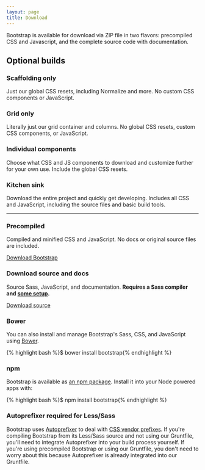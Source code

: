 ```yaml
---
layout: page
title: Download
---
```


Bootstrap is available for download via ZIP file in two flavors: precompiled CSS and Javascript, and the complete source code with documentation.

## Optional builds

### Scaffolding only
Just our global CSS resets, including Normalize and more. No custom CSS components or JavaScript.

### Grid only
Literally just our grid container and columns. No global CSS resets, custom CSS components, or JavaScript.

### Individual components
Choose what CSS and JS components to download and customize further for your own use. Include the global CSS resets.

### Kitchen sink
Download the entire project and quickly get developing. Includes all CSS and JavaScript, including the source files and basic build tools.

---

### Precompiled

Compiled and minified CSS and JavaScript. No docs or original source files are included.

<a href="{{ site.download.dist }}" class="btn btn-lg btn-outline" role="button" onclick="ga('send', 'event', 'Getting started', 'Download', 'Download compiled');">Download Bootstrap</a>

### Download source and docs

Source Sass, JavaScript, and documentation. **Requires a Sass compiler and [some setup](../compiling).**

<a href="{{ site.download.source }}" class="btn btn-lg btn-outline" role="button" onclick="ga('send', 'event', 'Getting started', 'Download', 'Download source');">Download source</a>

### Bower

You can also install and manage Bootstrap's Sass, CSS, and JavaScript using [Bower](http://bower.io).

{% highlight bash %}$ bower install bootstrap{% endhighlight %}

### npm

Bootstrap is available as [an npm package](https://www.npmjs.org/package/bootstrap). Install it into your Node powered apps with:

{% highlight bash %}$ npm install bootstrap{% endhighlight %}

### Autoprefixer required for Less/Sass

Bootstrap uses [Autoprefixer](https://github.com/postcss/autoprefixer) to deal with [CSS vendor prefixes](http://webdesign.about.com/od/css/a/css-vendor-prefixes.htm). If you're compiling Bootstrap from its Less/Sass source and not using our Gruntfile, you'll need to integrate Autoprefixer into your build process yourself. If you're using precompiled Bootstrap or using our Gruntfile, you don't need to worry about this because Autoprefixer is already integrated into our Gruntfile.
